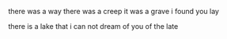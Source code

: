 there was a way
there was a creep
it was  a grave
i found you lay

there is a lake
that i can not dream
of you
of the late
